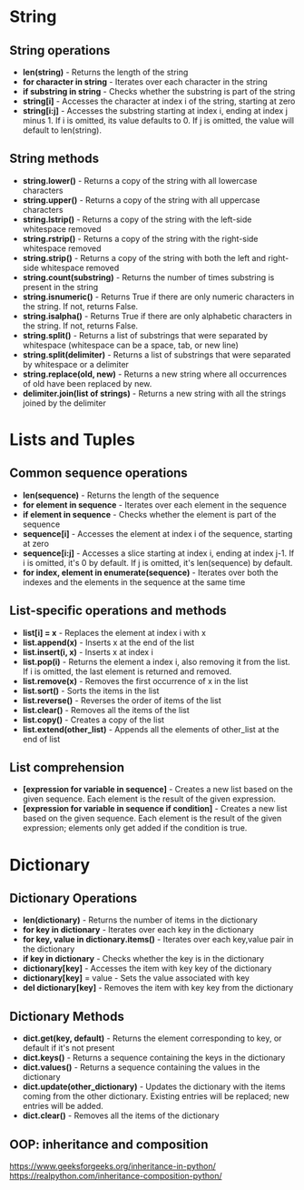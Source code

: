 # String

## String operations
- **len(string)** - Returns the length of the string
- **for character in string** - Iterates over each character in the string
- **if substring in string** - Checks whether the substring is part of the string
- **string[i]** - Accesses the character at index i of the string, starting at zero
- **string[i:j]** - Accesses the substring starting at index i, ending at index j minus 1. If i is omitted, its value defaults to 0. If j is omitted, the value will default to len(string).

## String methods
- **string.lower()** - Returns a copy of the string with all lowercase characters
- **string.upper()** - Returns a copy of the string with all uppercase characters
- **string.lstrip()** - Returns a copy of the string with the left-side whitespace removed
- **string.rstrip()** - Returns a copy of the string with the right-side whitespace removed
- **string.strip()** - Returns a copy of the string with both the left and right-side whitespace removed
- **string.count(substring)** - Returns the number of times substring is present in the string
- **string.isnumeric()** - Returns True if there are only numeric characters in the string. If not, returns False.
- **string.isalpha()** - Returns True if there are only alphabetic characters in the string. If not, returns False.
- **string.split()** - Returns a list of substrings that were separated by whitespace (whitespace can be a space, tab, or new line)
- **string.split(delimiter)** - Returns a list of substrings that were separated by whitespace or a delimiter
- **string.replace(old, new)** - Returns a new string where all occurrences of old have been replaced by new.
- **delimiter.join(list of strings)** - Returns a new string with all the strings joined by the delimiter 


# Lists and Tuples
## Common sequence operations
- **len(sequence)** - Returns the length of the sequence
- **for element in sequence** - Iterates over each element in the sequence
- **if element in sequence** - Checks whether the element is part of the sequence
- **sequence[i]** - Accesses the element at index i of the sequence, starting at zero
- **sequence[i:j]** - Accesses a slice starting at index i, ending at index j-1. If i is omitted, it's 0 by default. If j is omitted, it's len(sequence) by default.
- **for index, element in enumerate(sequence)** - Iterates over both the indexes and the elements in the sequence at the same time

## List-specific operations and methods
- **list[i] = x** - Replaces the element at index i with x
- **list.append(x)** - Inserts x at the end of the list
- **list.insert(i, x)** - Inserts x at index i
- **list.pop(i)** - Returns the element a index i, also removing it from the list. If i is omitted, the last element is returned and removed.
- **list.remove(x)** - Removes the first occurrence of x in the list
- **list.sort()** - Sorts the items in the list
- **list.reverse()** - Reverses the order of items of the list
- **list.clear()** - Removes all the items of the list
- **list.copy()** - Creates a copy of the list
- **list.extend(other_list)** - Appends all the elements of other_list at the end of list

## List comprehension
- **[expression for variable in sequence]** - Creates a new list based on the given sequence. Each element is the result of the given expression.
- **[expression for variable in sequence if condition]** - Creates a new list based on the given sequence. Each element is the result of the given expression; elements only get added if the condition is true.


# Dictionary
## Dictionary Operations
- **len(dictionary)** - Returns the number of items in the dictionary
- **for key in dictionary** - Iterates over each key in the dictionary
- **for key, value in dictionary.items()** - Iterates over each key,value pair in the dictionary
- **if key in dictionary** - Checks whether the key is in the dictionary
- **dictionary[key]** - Accesses the item with key key of the dictionary
- **dictionary[key]** = value - Sets the value associated with key
- **del dictionary[key]** - Removes the item with key key from the dictionary

## Dictionary Methods
- **dict.get(key, default)** - Returns the element corresponding to key, or default if it's not present
- **dict.keys()** - Returns a sequence containing the keys in the dictionary
- **dict.values()** - Returns a sequence containing the values in the dictionary
- **dict.update(other_dictionary)** - Updates the dictionary with the items coming from the other dictionary. Existing entries will be replaced; new entries will be added.
- **dict.clear()** - Removes all the items of the dictionary

## OOP: inheritance and composition
https://www.geeksforgeeks.org/inheritance-in-python/
https://realpython.com/inheritance-composition-python/
